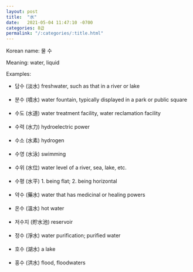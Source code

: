 ```yaml
---
layout: post
title:  "水"
date:   2021-05-04 11:47:10 -0700
categories: 8급
permalink: "/:categories/:title.html"
---
```


Korean name: 물 수

Meaning: water, liquid

Examples:
* 담수 (淡水) freshwater, such as that in a river or lake <br><br>
* 분수 (噴水) water fountain, typically displayed in a park or public square <br><br>
* 수도 (水道) water treatment facility, water reclamation facility <br><br>
* 수력 (水力) hydroelectric power <br><br>
* 수소 (水素) hydrogen <br><br>
* 수영 (水泳) swimming <br><br>
* 수위 (水位) water level of a river, sea, lake, etc. <br><br>
* 수평 (水平) 1. being flat; 2. being horizontal <br><br>
* 약수 (藥水) water that has medicinal or healing powers <br><br>
* 온수 (溫水) hot water <br><br>
* 저수지 (貯水池) reservoir <br><br>
* 정수 (淨水) water purification; purified water <br><br>
* 호수 (湖水) a lake <br><br>
* 홍수 (洪水) flood, floodwaters <br><br>